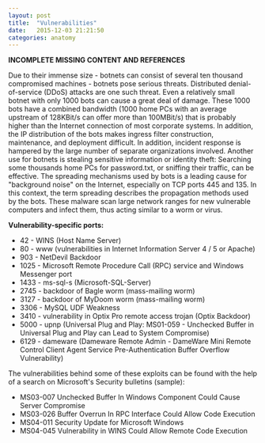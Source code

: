 ```yaml
---
layout: post
title:  "Vulnerabilities"
date:   2015-12-03 21:21:50
categories: anatomy
---
```


**INCOMPLETE MISSING CONTENT AND REFERENCES**

Due to their immense size - botnets can consist of several ten thousand compromised machines - botnets pose serious threats. Distributed denial-of-service (DDoS) attacks are one such threat. Even a relatively small botnet with only 1000 bots can cause a great deal of damage. These 1000 bots have a combined bandwidth (1000 home PCs with an average upstream of 128KBit/s can offer more than 100MBit/s) that is probably higher than the Internet connection of most corporate systems. In addition, the IP distribution of the bots makes ingress filter construction, maintenance, and deployment difficult. In addition, incident response is hampered by the large number of separate organizations involved. Another use for botnets is stealing sensitive information or identity theft: Searching some thousands home PCs for password.txt, or sniffing their traffic, can be effective.
The spreading mechanisms used by bots is a leading cause for "background noise" on the Internet, especially on TCP ports 445 and 135. In this context, the term spreading describes the propagation methods used by the bots. These malware scan large network ranges for new vulnerable computers and infect them, thus acting similar to a worm or virus.

**Vulnerability-specific ports:**

* 42 - WINS (Host Name Server)
* 80 - www (vulnerabilities in Internet Information Server 4 / 5 or Apache)
* 903 - NetDevil Backdoor
* 1025 - Microsoft Remote Procedure Call (RPC) service and Windows Messenger port
* 1433 - ms-sql-s (Microsoft-SQL-Server)
* 2745 - backdoor of Bagle worm (mass-mailing worm)
* 3127 - backdoor of MyDoom worm (mass-mailing worm)
* 3306 - MySQL UDF Weakness
* 3410 - vulnerability in Optix Pro remote access trojan (Optix Backdoor)
* 5000 - upnp (Universal Plug and Play: MS01-059 - Unchecked Buffer in Universal Plug and Play can Lead to System Compromise)
* 6129 - dameware (Dameware Remote Admin - DameWare Mini Remote Control Client Agent Service Pre-Authentication Buffer Overflow Vulnerability)


The vulnerabilities behind some of these exploits can be found with the help of a search on Microsoft's Security bulletins (sample):
* MS03-007 Unchecked Buffer In Windows Component Could Cause Server Compromise
* MS03-026 Buffer Overrun In RPC Interface Could Allow Code Execution
* MS04-011 Security Update for Microsoft Windows
* MS04-045 Vulnerability in WINS Could Allow Remote Code Execution
